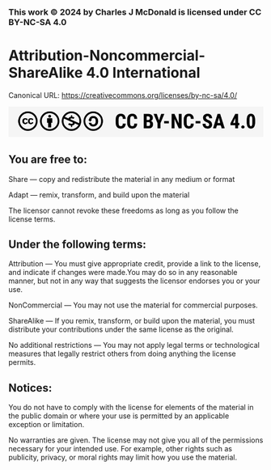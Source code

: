 ### This work © 2024 by Charles J McDonald is licensed under CC BY-NC-SA 4.0
# Attribution-Noncommercial-ShareAlike 4.0 International

Canonical URL:  https://creativecommons.org/licenses/by-nc-sa/4.0/

![CC BY-NC-SA 4.0](CCBYNCSA.png)

## You are free to:

Share — copy and redistribute the material in any medium or format

Adapt — remix, transform, and build upon the material

The licensor cannot revoke these freedoms as long as you follow the license terms.

## Under the following terms:
Attribution — You must give appropriate credit, provide a link to the license, and indicate if changes were made.You may do so in any reasonable manner, but not in any way that suggests the licensor endorses you or your use.

NonCommercial — You may not use the material for commercial purposes.

ShareAlike — If you remix, transform, or build upon the material, you must distribute your contributions under the same license as the original.

No additional restrictions — You may not apply legal terms or technological measures that legally restrict others from doing anything the license permits.

## Notices:
You do not have to comply with the license for elements of the material in the public domain or where your use is permitted by an applicable exception or limitation.

No warranties are given. The license may not give you all of the permissions necessary for your intended use. For example, other rights such as publicity, privacy, or moral rights may limit how you use the material.

